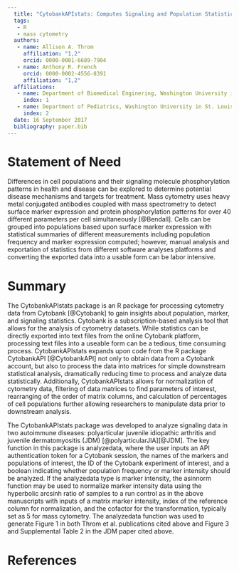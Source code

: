 ```yaml
---
  title: "CytobankAPIstats: Computes Signaling and Population Statistics for Cytometry Data on Cytobank using 'CytobankAPI'"
  tags:
   - R
   - mass cytometry
  authors:
   - name: Allison A. Throm
     affiliation: "1,2"
     orcid: 0000-0001-6689-7904
   - name: Anthony R. French
     orcid: 0000-0002-4556-8391
     affiliation: "1,2"
  affiliations:
   - name: Department of Biomedical Enginering, Washington University in   St. Louis
     index: 1
   - name: Department of Pediatrics, Washington University in St. Louis
     index: 2
  date: 16 September 2017
  bibliography: paper.bib
---
```


# Statement of Need
Differences in cell populations and their signaling molecule phosphorylation patterns in health and disease can be explored to determine potential disease mechanisms and targets for treatment. Mass cytometry uses heavy metal conjugated antibodies coupled with mass spectrometry to detect surface marker expression and protein phosphorylation patterns for over 40 different parameters per cell simultaneously [@Bendall]. Cells can be grouped into populations based upon surface marker expression with statistical summaries of different measurements including population frequency and marker expression computed; however, manual analysis and exportation of statistics from different software analyses platforms and converting the exported data into a usable form can be labor intensive.

# Summary
The CytobankAPIstats package is an R package for processing cytometry data from Cytobank [@Cytobank] to gain insights about population, marker, and signaling statistics. Cytobank is a subscription-based analysis tool that allows for the analysis of cytometry datasets. While statistics can be directly exported into text files from the online Cytobank platform, processing text files into a useable form can be a tedious, time consuming process.  CytobankAPIstats expands upon code from the R package CytobankAPI [@CytobankAPI] not only to obtain data from a Cytobank account, but also to process the data into matrices for simple downstream statistical analysis, dramatically reducing time to process and analyze data statistically. Additionally, CytobankAPIstats allows for normalization of cytometry data, filtering of data matrices to find parameters of interest, rearranging of the order of matrix columns, and calculation of percentages of cell populations further allowing researchers to manipulate data prior to downstream analysis.

The CytobankAPIstats package was developed to analyze signaling data in two autoimmune diseases: polyarticular juvenile idiopathic arthritis and juvenile dermatomyositis (JDM) [@polyarticularJIA][@JDM]. The key function in this package is analyzedata, where the user inputs an API authentication token for a Cytobank session, the names of the markers and populations of interest, the ID of the Cytobank experiment of interest, and a boolean indicating whether population frequency or marker intensity should be analyzed. If the analyzedata type is marker intensity, the asinnorm function may be used to normalize marker intensity data using the hyperbolic arcsinh ratio of samples to a run control as in the above manuscripts with inputs of a matrix marker intensity, index of the reference column for normalization, and the cofactor for the transformation, typically set as 5 for mass cytometry. The analyzedata function was used to generate Figure 1 in both Throm et al. publications cited above and Figure 3 and Supplemental Table 2 in the JDM paper cited above.
  
# References
